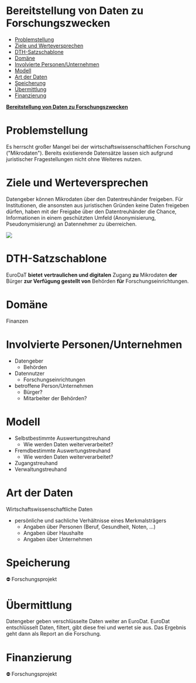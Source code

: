 # Bereitstellung von Daten zu Forschungszwecken
- [Problemstellung](#problemstellung)
- [Ziele und Werteversprechen](#ziele)
- [DTH-Satzschablone](#schablone)
- [Domäne](#domaene)
- [Involvierte Personen/Unternehmen](#involv)
- [Modell](#modell)
- [Art der Daten](#daten)
- [Speicherung](#speicherung)
- [Übermittlung](#uebermittlung)
- [Finanzierung](#finanzierung)

**[Bereitstellung von Daten zu Forschungszwecken](https://www.eurodat.org/bereitstellung-von-daten-zu-forschungszwecken)**

<a name="problemstellung"></a>
# Problemstellung

Es herrscht großer Mangel bei der wirtschaftswissenschaftlichen Forschung ("Mikrodaten"). Bereits existierende Datensätze lassen sich aufgrund juristischer Fragestellungen nicht ohne Weiteres nutzen.

<a name="ziele"></a>
# Ziele und Werteversprechen

Datengeber können Mikrodaten über den Datentreuhänder freigeben. Für Institutionen, die ansonsten aus juristischen Gründen keine Daten freigeben dürfen, haben mit der Freigabe über den Datentreuhänder die Chance, Informationen in einem geschützten Umfeld (Anonymisierung, Pseudonymisierung) an Datennehmer zu überreichen.

![](https://www.eurodat.org/fileadmin/user_upload/EUD_Geldmarktpolitische_Forschung.svg)

<a name="schablone"></a>
# DTH-Satzschablone

EuroDaT  **bietet** **vertraulichen und digitalen** Zugang  **zu**  Mikrodaten  **der** Bürger  **zur Verfügung gestellt von**  Behörden  **für**  Forschungseinrichtungen.

<a name="domaene"></a>
# Domäne

Finanzen

<a name="involv"></a>
# Involvierte Personen/Unternehmen

-   Datengeber
    -   Behörden
-   Datennutzer
    -   Forschungseinrichtungen
-   betroffene Person/Unternehmen
    -   Bürger?
    -   Mitarbeiter der Behörden?

<a name="modell"></a>
# Modell

-   Selbstbestimmte Auswertungstreuhand
    -   Wie werden Daten weiterverarbeitet?
-   Fremdbestimmte Auswertungstreuhand
    -   Wie werden Daten weiterverarbeitet?
-   Zugangstreuhand
-   Verwaltungstreuhand

<a name="daten"></a>
# Art der Daten

Wirtschaftswissenschaftliche Daten

-   persönliche und sachliche Verhältnisse eines Merkmalsträgers
    -   Angaben über Personen (Beruf, Gesundheit, Noten, ...)
    -   Angaben über Haushalte
    -   Angaben über Unternehmen

<a name="speicherung"></a>
# Speicherung

:no_entry:  Forschungsprojekt

<a name="uebermittlung"></a>
# Übermittlung

Datengeber geben verschlüsselte Daten weiter an EuroDat. EuroDat entschlüsselt Daten, filtert, gibt diese frei und wertet sie aus. Das Ergebnis geht dann als Report an die Forschung.

<a name="finanzierung"></a>
# Finanzierung

:no_entry:  Forschungsprojekt
